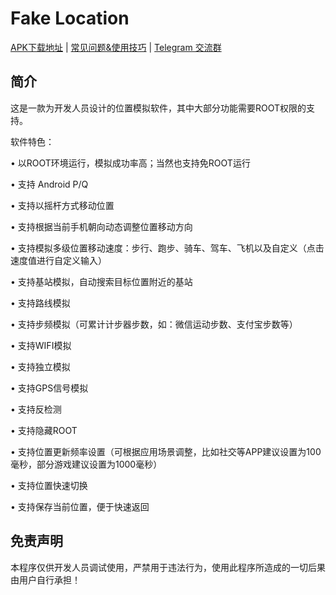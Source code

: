 # Fake Location
 [APK下载地址](https://github.com/Lerist/fakelocation.github.io/releases/) | [常见问题&使用技巧](https://github.com/Lerist/fakelocation.github.io/blob/master/FAQ/zh/FAQ.md) | [Telegram 交流群](https://t.me/fakelocation)

## 简介
这是一款为开发人员设计的位置模拟软件，其中大部分功能需要ROOT权限的支持。

软件特色：

• 以ROOT环境运行，模拟成功率高；当然也支持免ROOT运行

• 支持 Android P/Q

• 支持以摇杆方式移动位置

• 支持根据当前手机朝向动态调整位置移动方向

• 支持模拟多级位置移动速度：步行、跑步、骑车、驾车、飞机以及自定义（点击速度值进行自定义输入）

• 支持基站模拟，自动搜索目标位置附近的基站

• 支持路线模拟

• 支持步频模拟（可累计计步器步数，如：微信运动步数、支付宝步数等）

• 支持WIFI模拟

• 支持独立模拟

• 支持GPS信号模拟

• 支持反检测

• 支持隐藏ROOT

• 支持位置更新频率设置（可根据应用场景调整，比如社交等APP建议设置为100毫秒，部分游戏建议设置为1000毫秒）

• 支持位置快速切换

• 支持保存当前位置，便于快速返回


## 免责声明
本程序仅供开发人员调试使用，严禁用于违法行为，使用此程序所造成的一切后果由用户自行承担！
